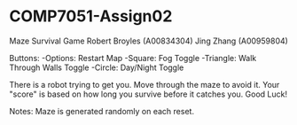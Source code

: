 # COMP7051-Assign02

Maze Survival Game
Robert Broyles (A00834304)
Jing Zhang (A00959804)

Buttons:
	-Options: Restart Map
	-Square: Fog Toggle
	-Triangle: Walk Through Walls Toggle
	-Circle: Day/Night Toggle
	
There is a robot trying to get you. Move through the maze to avoid it. Your "score" is based on how long you survive before it catches you. Good Luck!

Notes: Maze is generated randomly on each reset. 

